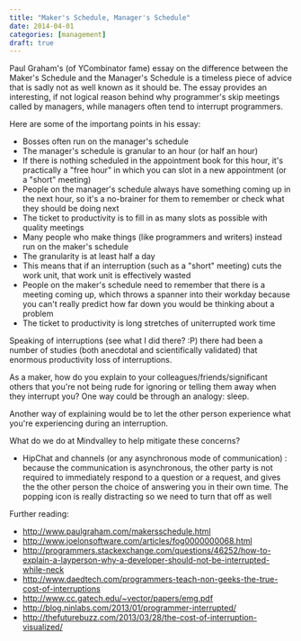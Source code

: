 ```yaml
---
title: "Maker's Schedule, Manager's Schedule"
date: 2014-04-01
categories: [management]
draft: true
---
```


Paul Graham's (of YCombinator fame) essay on the difference between the Maker's Schedule and the Manager's Schedule is a timeless piece of advice that is sadly not as well known as it should be. The essay provides an interesting, if not logical reason behind why programmer's skip meetings called by managers, while managers often tend to interrupt programmers.

Here are some of the importang points in his essay:

- Bosses often run on the manager's schedule
- The manager's schedule is granular to an hour (or half an hour)
- If there is nothing scheduled in the appointment book for this hour, it's practically a "free hour" in which you can slot in a new appointment (or a "short" meeting)
- People on the manager's schedule always have something coming up in the next hour, so it's a no-brainer for them to remember or check what they should be doing next
- The ticket to productivity is to fill in as many slots as possible with quality meetings
- Many people who make things (like programmers and writers) instead run on the maker's schedule
- The granularity is at least half a day
- This means that if an interruption (such as a "short" meeting) cuts the work unit, that work unit is effectively wasted
- People on the maker's schedule need to remember that there is a meeting coming up, which throws a spanner into their workday because you can't really predict how far down you would be thinking about a problem
- The ticket to productivity is long stretches of uniterrupted work time

Speaking of interruptions (see what I did there? :P) there had been a number of studies (both anecdotal and scientifically validated) that enormous productivity loss of interruptions.

As a maker, how do you explain to your colleagues/friends/significant others that you're not being rude for ignoring or telling them away when they interrupt you? One way could be through an analogy: sleep.

Another way of explaining would be to let the other person experience what you're experiencing during an interruption.

What do we do at Mindvalley to help mitigate these concerns?
- HipChat and channels (or any asynchronous mode of communication) : because the communication is asynchronous, the other party is not required to immediately respond to a question or a request, and gives the the other person the choice of answering you in their own time. The popping icon is really distracting so we need to turn that off as well

Further reading:

- http://www.paulgraham.com/makersschedule.html
- http://www.joelonsoftware.com/articles/fog0000000068.html
- http://programmers.stackexchange.com/questions/46252/how-to-explain-a-layperson-why-a-developer-should-not-be-interrupted-while-neck
- http://www.daedtech.com/programmers-teach-non-geeks-the-true-cost-of-interruptions
- http://www.cc.gatech.edu/~vector/papers/emg.pdf
- http://blog.ninlabs.com/2013/01/programmer-interrupted/
- http://thefuturebuzz.com/2013/03/28/the-cost-of-interruption-visualized/